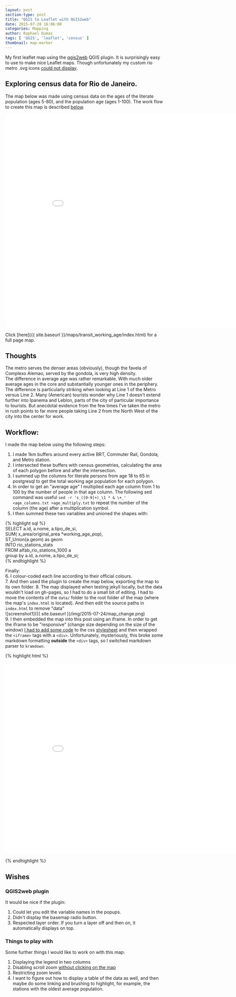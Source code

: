 ```yaml
---
layout: post
section-type: post
title: "QGIS to Leaflet with QGIS2web"
date: 2015-07-28 16:06:00
categories: Mapping
author: Raphael Dumas
tags: [ 'QGIS', 'leaflet', 'census' ]
thumbnail: map-marker  
---
```


My first leaflet map using the [qgis2web](https://github.com/tomchadwin/qgis2web) QGIS plugin. It is surprisingly easy to use to make nice Leaflet maps. Though unfortunately my custom rio metro .svg icons [could not display](https://github.com/tomchadwin/qgis2web/issues/95).

## Exploring census data for Rio de Janeiro.  
The map below was made using census data on the ages of the literate population (ages 5-80), and the population age (ages 1-100). The work flow to create this map is described [below](#workflow).  

<div class = "leaflet-map">
    <iframe src="{{ site.baseurl }}/maps/transit_working_age/index.html" height="675" width="900" frameborder="0" allowfullscreen>&nbsp; </iframe>
</div>


Click [here]({{ site.baseurl }}/maps/transit_working_age/index.html) for a full page map. 

## Thoughts
The metro serves the denser areas (obviously), though the favela of Complexo Alemao, served by the gondola, is very high density.  
The difference in average age was rather remarkable. With much older average ages in the core and substantially younger ones in the periphery. The difference is particularly striking when looking at Line 1 of the Metro versus Line 2. Many (American) tourists wonder why Line 1 doesn't extend further into Ipanema and Leblon, parts of the city of particular importance to tourists. But anecdotal evidence from the few times I've taken the metro in rush points to far more people taking Line 2 from the North West of the city into the center for work. 

## Workflow:  
I made the map below using the following steps:  
1. I made 1km buffers around every active BRT, Commuter Rail, Gondola, and Metro station.  
2. I intersected these buffers with census geometries, calculating the area of each polygon before and after the intersection.  
3. I summed up the columns for literate persons from age 18 to 65 in postgresql to get the total working age population for each polygon.  
4. In order to get an "average age" I multiplied each age column from 1 to 100 by the number of people in that age column. The following sed command was useful `sed -r 's_([0-9]+)_\1 * & \+_' <age_columns.txt >age_multiply.txt` to repeat the number of the column (the age) after a multiplication symbol.  
5. I then summed these two variables and unioned the shapes with:  

{% highlight sql %}  
SELECT a.id, a.nome, a.tipo_de_si,  
    SUM( x_area/original_area *working_age_pop),  
	ST_Union(a.geom) as geom  
    INTO rio_stations_stats  
FROM alfab_rio_stations_1000 a  
    group by a.id, a.nome, a.tipo_de_si;  
{% endhighlight %}  

Finally:  
6. I colour-coded each line according to their official colours.  
7. And then used the plugin to create the map below, exporting the map to its own folder.
8. The map displayed when testing jekyll locally, but the data wouldn't load on gh-pages, so I had to do a small bit of editing. I had to move the contents of the `data/` folder to the root folder of the map (where the map's `index.html` is located). And then edit the source paths in `index.html` to remove "data"  
![screenshot1]({{ site.baseurl }}/img/2015-07-24/map_change.png)  
9. I then embedded the map into this post using an iframe. In order to get the iframe to be "responsive" (change size depending on the size of the window) [I had to add some code](http://stackoverflow.com/questions/31660273/markdown-jekyll-insert-an-iframe-that-fills-the-container) to the css [stylesheet](https://github.com/radumas/coppe-ltc/blob/f8bfc63002f0be5eea3ce301d0dd87e15bfdb07a/css/style.scss#L633) and then wrapped the `<iframe>` tags with a `<div>`. Unfortunately, mysteriously, this broke some markdown formatting **outside** the `<div>` tags, so I switched markdown parser to `kramdown`.

{% highlight html %}  
    <div class = "leaflet-map">
    <iframe src="{{ site.baseurl }}/maps/transit_working_age/index.html" height="600" width="900" frameborder="0" allowfullscreen>&nbsp; </iframe>
    </div>    
{% endhighlight %}  
 

## Wishes  

### QGIS2web plugin
It would be nice if the plugin:  
1. Could let you edit the variable names in the popups.  
2. Didn't display the basemap radio button.  
3. Respected layer order. If you turn a layer off and then on, it automatically displays on top. 

### Things to play with 
Some further things I would like to work on with this map:  
1. Displaying the legend in two columns  
2. Disabling scroll zoom [without clicking on the map](http://gis.stackexchange.com/questions/111887/leaflet-mouse-wheel-zoom-only-after-click-on-map)  
3. Restricting zoom levels  
4. I want to figure out how to display a table of the data as well, and then maybe do some linking and brushing to highlight, for example, the stations with the oldest average population.  
